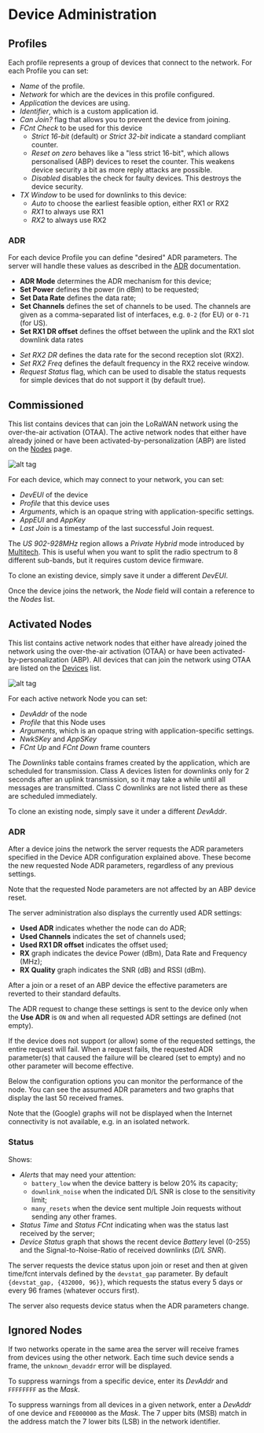 # Device Administration

## Profiles

Each profile represents a group of devices that connect to the network. For each
Profile you can set:
 * *Name* of the profile.
 * *Network* for which are the devices in this profile configured.
 * *Application* the devices are using.
 * *Identifier*, which is a custom application id.
 * *Can Join?* flag that allows you to prevent the device from joining.
 * *FCnt Check* to be used for this device
   * *Strict 16-bit* (default) or *Strict 32-bit* indicate a standard compliant counter.
   * *Reset on zero* behaves like a "less strict 16-bit", which allows personalised (ABP)
     devices to reset the counter.
     This weakens device security a bit as more reply attacks are possible.
   * *Disabled* disables the check for faulty devices.
     This destroys the device security.
 * *TX Window* to be used for downlinks to this device:
   * *Auto* to choose the earliest feasible option, either RX1 or RX2
   * *RX1* to always use RX1
   * *RX2* to always use RX2

### ADR

For each device Profile you can define "desired" ADR parameters. The server will
handle these values as described in the [ADR](ADR.md) documentation.
 - **ADR Mode** determines the ADR mechanism for this device;
 - **Set Power** defines the power (in dBm) to be requested;
 - **Set Data Rate** defines the data rate;
 - **Set Channels** defines the set of channels to be used. The channels are given
   as a comma-separated list of interfaces, e.g. `0-2` (for EU) or `0-71` (for US).
 - **Set RX1 DR offset** defines the offset between the uplink and the RX1 slot
   downlink data rates
 * *Set RX2 DR* defines the data rate for the second reception slot (RX2).
 * *Set RX2 Freq* defines the default frequency in the RX2 receive window.
 * *Request Status* flag, which can be used to disable the status requests for
   simple devices that do not support it (by default true).


## Commissioned

This list contains devices that can join the LoRaWAN network using the
over-the-air activation (OTAA). The active network nodes that either have
already joined or have been activated-by-personalization (ABP) are listed on the
[Nodes](Nodes.md) page.

![alt tag](https://raw.githubusercontent.com/gotthardp/lorawan-server/master/doc/images/admin-device.png)

For each device, which may connect to your network, you can set:
 * *DevEUI* of the device
 * *Profile* that this device uses
 * *Arguments*, which is an opaque string with application-specific settings.
 * *AppEUI* and *AppKey*
 * *Last Join* is a timestamp of the last successful Join request.

The *US 902-928MHz* region allows a *Private Hybrid* mode introduced by
[Multitech](www.multitech.net/developer/software/lora/introduction-to-lora).
This is useful when you want to split the radio spectrum to 8 different sub-bands,
but it requires custom device firmware.

To clone an existing device, simply save it under a different *DevEUI*.

Once the device joins the network, the *Node* field will contain a reference to the *Nodes* list.


## Activated Nodes

This list contains active network nodes that either have already joined the network
using the over-the-air activation (OTAA) or have been activated-by-personalization
(ABP). All devices that can join the network using OTAA are listed on the
[Devices](Devices.md) list.

![alt tag](https://raw.githubusercontent.com/gotthardp/lorawan-server/master/doc/images/admin-node.png)

For each active network Node you can set:
 * *DevAddr* of the node
 * *Profile* that this Node uses
 * *Arguments*, which is an opaque string with application-specific settings.
 * *NwkSKey* and *AppSKey*
 * *FCnt Up* and *FCnt Down* frame counters

The *Downlinks* table contains frames created by the application, which are scheduled for
transmission. Class A devices listen for downlinks only for 2 seconds after an uplink
transmission, so it may take a while until all messages are transmitted. Class C
downlinks are not listed there as these are scheduled immediately.

To clone an existing node, simply save it under a different *DevAddr*.

### ADR

After a device joins the network the server requests the ADR parameters specified
in the Device ADR configuration explained above. These become the new requested
Node ADR parameters, regardless of any previous settings.

Note that the requested Node parameters are not affected by an ABP device reset.

The server administration also displays the currently used ADR settings:
 - **Used ADR** indicates whether the node can do ADR;
 - **Used Channels** indicates the set of channels used;
 - **Used RX1 DR offset** indicates the offset used;
 - **RX** graph indicates the device Power (dBm), Data Rate and Frequency (MHz);
 - **RX Quality** graph indicates the SNR (dB) and RSSI (dBm).

After a join or a reset of an ABP device the effective parameters are reverted to
their standard defaults.

The ADR request to change these settings is sent to the device only when the
**Use ADR** is `ON` and when all requested ADR settings are defined (not empty).

If the device does not support (or allow) some of the requested settings, the
entire request will fail. When a request fails, the requested ADR parameter(s) that
caused the failure will be cleared (set to empty) and no other parameter will become
effective.

Below the configuration options you can monitor the performance of the node. You
can see the assumed ADR parameters and two graphs that display the last 50 received
frames.

Note that the (Google) graphs will not be displayed when the Internet connectivity
is not available, e.g. in an isolated network.

### Status

Shows:
 - *Alerts* that may need your attention:
   * `battery_low` when the device battery is below 20% its capacity;
   * `downlink_noise` when the indicated D/L SNR is close to the sensitivity limit;
   * `many_resets` when the device sent multiple Join requests without sending
     any other frames.
 - *Status Time* and *Status FCnt* indicating when was the status last
   received by the server;
 - *Device Status* graph that shows the recent device *Battery* level (0-255)
   and the Signal-to-Noise-Ratio of received downlinks (*D/L SNR*).

The server requests the device status upon join or reset and then at given
time/fcnt intervals defined by the `devstat_gap` parameter. By default
`{devstat_gap, {432000, 96}}`, which requests the status every 5 days or
every 96 frames (whatever occurs first).

The server also requests device status when the ADR parameters change.


## Ignored Nodes

If two networks operate in the same area the server will receive frames from
devices using the other network. Each time such device sends a frame, the
`unknown_devaddr` error will be displayed.

To suppress warnings from a specific device, enter its *DevAddr* and
`FFFFFFFF` as the *Mask*.

To suppress warnings from all devices in a given network, enter a *DevAddr* of
one device and `FE000000` as the *Mask*. The 7 upper bits (MSB) match in the
address match the 7 lower bits (LSB) in the network identifier.
